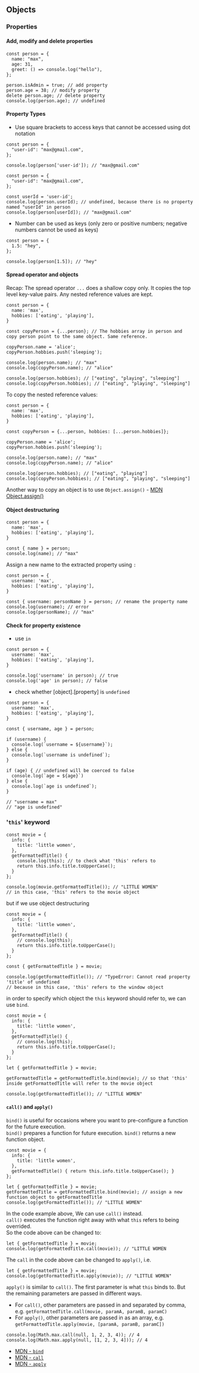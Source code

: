 ## Objects

### Properties

#### Add, modify and delete properties
```
const person = {
  name: "max",
  age: 31,
  greet: () => console.log("hello"),
};

person.isAdmin = true; // add property
person.age = 38; // modify property
delete person.age; // delete property
console.log(person.age); // undefined
```

#### Property Types
- Use square brackets to access keys that cannot be accessed using dot notation
```
const person = {
  "user-id": "max@gmail.com",
};

console.log(person['user-id']); // "max@gmail.com"
```
```
const person = {
  "user-id": "max@gmail.com",
};

const userId = 'user-id';
console.log(person.userId); // undefined, because there is no property named "userId" in person
console.log(person[userId]); // "max@gmail.com"
```

- Number can be used as keys (only zero or positive numbers; negative numbers cannot be used as keys)
```
const person = {
  1.5: "hey",
};

console.log(person[1.5]); // "hey"
```

#### Spread operator and objects
Recap: The spread operator `...` does a shallow copy only. It copies the top level key-value pairs. Any nested reference values are kept. 
```
const person = {
  name: 'max',
  hobbies: ['eating', 'playing'],
}

const copyPerson = {...person}; // The hobbies array in person and copy person point to the same object. Same reference.

copyPerson.name = 'alice';
copyPerson.hobbies.push('sleeping');

console.log(person.name); // "max"
console.log(copyPerson.name); // "alice"

console.log(person.hobbies); // ["eating", "playing", "sleeping"]
console.log(copyPerson.hobbies); // ["eating", "playing", "sleeping"]
```
To copy the nested reference values:
```
const person = {
  name: 'max',
  hobbies: ['eating', 'playing'],
}

const copyPerson = {...person, hobbies: [...person.hobbies]};

copyPerson.name = 'alice';
copyPerson.hobbies.push('sleeping');

console.log(person.name); // "max"
console.log(copyPerson.name); // "alice"

console.log(person.hobbies); // ["eating", "playing"]
console.log(copyPerson.hobbies); // ["eating", "playing", "sleeping"]
```
Another way to copy an object is to use `Object.assign()` - [MDN Object.assign()](https://developer.mozilla.org/en-US/docs/Web/JavaScript/Reference/Global_Objects/Object/assign)

#### Object destructuring
```
const person = {
  name: 'max',
  hobbies: ['eating', 'playing'],
}

const { name } = person;
console.log(name); // "max"
```
Assign a new name to the extracted property using `:`
```
const person = {
  username: 'max',
  hobbies: ['eating', 'playing'],
}

const { username: personName } = person; // rename the property name
console.log(username); // error
console.log(personName); // "max"
```

#### Check for property existence
- use `in`
```
const person = {
  username: 'max',
  hobbies: ['eating', 'playing'],
}

console.log('username' in person); // true
console.log('age' in person); // false
```
- check whether [object].[property] is `undefined`
```
const person = {
  username: 'max',
  hobbies: ['eating', 'playing'],
}

const { username, age } = person;

if (username) {
  console.log(`username = ${username}`);
} else {
  console.log(`username is undefined`);
}

if (age) { // undefined will be coerced to false
  console.log(`age = ${age}`)
} else {
  console.log(`age is undefined`);
}

// "username = max"
// "age is undefined"
```

### '`this`' keyword
```
const movie = {
  info: {
    title: 'little women',
  },
  getFormattedTitle() {
    console.log(this); // to check what 'this' refers to
    return this.info.title.toUpperCase();
  }
};

console.log(movie.getFormattedTitle()); // "LITTLE WOMEN"
// in this case, 'this' refers to the movie object
```
but if we use object destructuring
```
const movie = {
  info: {
    title: 'little women',
  },
  getFormattedTitle() {
    // console.log(this);
    return this.info.title.toUpperCase();
  }
};

const { getFormattedTitle } = movie;

console.log(getFormattedTitle()); // "TypeError: Cannot read property 'title' of undefined
// because in this case, 'this' refers to the window object
```
in order to specify which object the `this` keyword should refer to, we can use `bind`.
```
const movie = {
  info: {
    title: 'little women',
  },
  getFormattedTitle() {
    // console.log(this);
    return this.info.title.toUpperCase();
  }
};

let { getFormattedTitle } = movie;

getFormattedTitle = getFormattedTitle.bind(movie); // so that 'this' inside getFormattedTitle will refer to the movie object

console.log(getFormattedTitle()); // "LITTLE WOMEN"
```

#### `call()` and `apply()`
`bind()` is useful for occasions where you want to pre-configure a function for the future execution.<br />
`bind()` prepares a function for future execution. `bind()` returns a new function object.

```
const movie = {
  info: {
    title: 'little women',
  },
  getFormattedTitle() { return this.info.title.toUpperCase(); }
};

let { getFormattedTitle } = movie;
getFormattedTitle = getFormattedTitle.bind(movie); // assign a new function object to getFormattedTitle
console.log(getFormattedTitle()); // "LITTLE WOMEN"
```

In the code example above, We can use `call()` instead.<br />
`call()` executes the function right away with what `this` refers to being overrided.<br />
So the code above can be changed to:

```
let { getFormattedTitle } = movie;
console.log(getFormattedTitle.call(movie)); // "LITTLE WOMEN
```

The `call` in the code above can be changed to `apply()`, i.e.

```
let { getFormattedTitle } = movie;
console.log(getFormattedTitle.apply(movie)); // "LITTLE WOMEN"
```

`apply()` is similar to `call()`. The first parameter is what `this` binds to. But the remaining parameters are passed in different ways.
- For `call()`, other parameters are passed in and separated by comma, e.g. `getFormattedTitle.call(movie, paramA, paramB, paramC)`
- For `apply()`, other parameters are passed in as an array, e.g. `getFormattedTitle.apply(movie, [paramA, paramB, paramC])`

```
console.log(Math.max.call(null, 1, 2, 3, 4)); // 4
console.log(Math.max.apply(null, [1, 2, 3, 4])); // 4
```
- [MDN - `bind`](https://developer.mozilla.org/en-US/docs/Web/JavaScript/Reference/Global_Objects/Function/bind)
- [MDN - `call`](https://developer.mozilla.org/en-US/docs/Web/JavaScript/Reference/Global_Objects/Function/call)
- [MDN - `apply`](https://developer.mozilla.org/en-US/docs/Web/JavaScript/Reference/Global_Objects/Function/apply)

